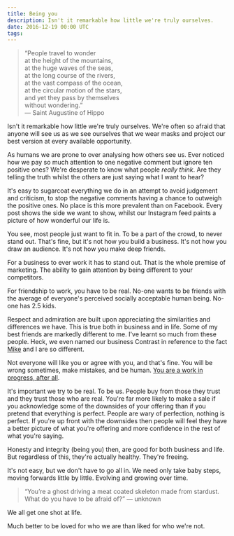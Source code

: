 ```yaml
---
title: Being you
description: Isn't it remarkable how little we're truly ourselves.
date: 2016-12-19 00:00 UTC
tags:
---
```


> “People travel to wonder  
> at the height of the mountains,  
> at the huge waves of the seas,  
> at the long course of the rivers,  
> at the vast compass of the ocean,  
> at the circular motion of the stars,  
> and yet they pass by themselves  
> without wondering.”  
> — Saint Augustine of Hippo

Isn't it remarkable how little we're truly ourselves. We're often so afraid that anyone will see us as we see ourselves that we wear masks and project our best version at every available opportunity.

As humans we are prone to over analysing how others see us. Ever noticed how we pay so much attention to one negative comment but ignore ten positive ones? We're desperate to know what people _really think_. Are they telling the truth whilst the others are just saying what I want to hear?

It's easy to sugarcoat everything we do in an attempt to avoid judgement and criticism, to stop the negative comments having a chance to outweigh the positive ones. No place is this more prevalent than on Facebook. Every post shows the side we want to show, whilst our Instagram feed paints a picture of how wonderful our life is.

You see, most people just want to fit in. To be a part of the crowd, to never stand out. That's fine, but it's not how you build a business. It's not how you draw an audience. It's not how you make deep friends.

For a business to ever work it has to stand out. That is the whole premise of marketing. The ability to gain attention by being different to your competitors.

For friendship to work, you have to be real. No-one wants to be friends with the average of everyone's perceived socially acceptable human being. No-one has 2.5 kids.

Respect and admiration are built upon appreciating the similarities and differences we have. This is true both in business and in life. Some of my best friends are markedly different to me. I've learnt so much from these people. Heck, we even named our business Contrast in reference to the fact [Mike](http://twitter.com/mikeaag) and I are so different.

Not everyone will like you or agree with you, and that's fine. You will be wrong sometimes, make mistakes, and be human. [You are a work in progress, after all](https://twitter.com/FredRivett/status/761484340417167361?lang=en).

It's important we try to be real. To be us. People buy from those they trust and they trust those who are real. You're far more likely to make a sale if you acknowledge some of the downsides of your offering than if you pretend that everything is perfect. People are wary of perfection, nothing is perfect. If you're up front with the downsides then people will feel they have a better picture of what you're offering and more confidence in the rest of what you're saying.

Honesty and integrity (being you) then, are good for both business and life. But regardless of this, they're actually healthy. They're freeing.

It's not easy, but we don't have to go all in. We need only take baby steps, moving forwards little by little. Evolving and growing over time.

> “You’re a ghost driving a meat coated skeleton made from stardust. What do you have to be afraid of?” — unknown

We all get one shot at life.

Much better to be loved for who we are than liked for who we're not.
